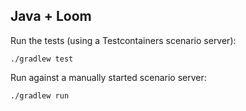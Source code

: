 Java + Loom
-----------

Run the tests (using a Testcontainers scenario server):
```
./gradlew test
```

Run against a manually started scenario server:
```
./gradlew run
```